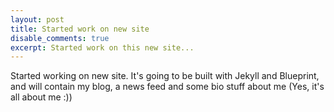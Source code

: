 ```yaml
---
layout: post 
title: Started work on new site
disable_comments: true
excerpt: Started work on this new site...
---
```

Started working on new site. It's going to be built with Jekyll and Blueprint, and will contain my blog, a news feed and some bio stuff about me (Yes, it's all about me :))
